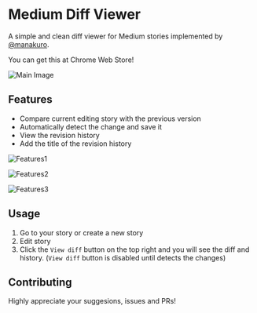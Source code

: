 # Medium Diff Viewer
A simple and clean diff viewer for Medium stories implemented by [@manakuro](https://medium.com/@manakuro).

You can get this at Chrome Web Store!

![Main Image](https://i.imgur.com/C7zfSM7.jpg)


## Features

- Compare current editing story with the previous version
- Automatically detect the change and save it
- View the revision history
- Add the title of the revision history

![Features1](https://i.imgur.com/P9nRF4X.png)

![Features2](https://i.imgur.com/D4b0JR1.png)

![Features3](https://i.imgur.com/T1GoCbs.png)

## Usage
1. Go to your story or create a new story
2. Edit story
3. Click the `View diff` button on the top right and you will see the diff and history. (`View diff` button is disabled until detects the changes)

## Contributing
Highly appreciate your suggesions, issues and PRs!

